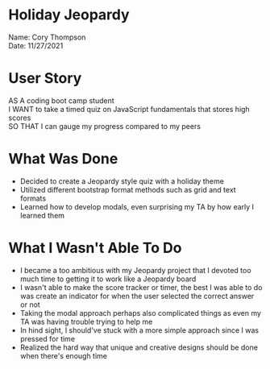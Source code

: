 # Holiday Jeopardy

Name: Cory Thompson </br>
Date: 11/27/2021 </br>

# User Story

AS A coding boot camp student <br/>
I WANT to take a timed quiz on JavaScript fundamentals that stores high scores <br/>
SO THAT I can gauge my progress compared to my peers <br/>

# What Was Done
- Decided to create a Jeopardy style quiz with a holiday theme
- Utilized different bootstrap format methods such as grid and text formats
- Learned how to develop modals, even surprising my TA by how early I learned them

# What I Wasn't Able To Do
 - I became a too ambitious with my Jeopardy project that I devoted too much time to getting it to work like a Jeopardy board
 - I wasn't able to make the score tracker or timer, the best I was able to do was create an indicator for when the user selected the correct answer or not
 - Taking the modal approach perhaps also complicated things as even my TA was having trouble trying to help me
 - In hind sight, I should've stuck with a more simple approach since I was pressed for time
 - Realized the hard way that unique and creative designs should be done when there's enough time

